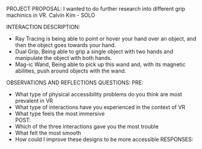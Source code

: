 PROJECT PROPOSAL:
I wanted to do further research into different grip machinics in VR.
Calvin Kim - SOLO

INTERACTION DESCRIPTION:
- Ray Tracing is being able to point or hover your hand over an object, and then the object goes towards your hand.
- Dual Grip, Being able to grip a single object with two hands and manipulate the object with both hands.
- Mag-ic Wand, Being able to pick up this wand and, with its magnetic abilities, push around objects with the wand.

OBSERVATIONS AND REFLECTIONS
QUESTIONS:
PRE:
- What type of physical accessibility problems do you think are most prevalent in VR 
- What type of interactions have you experienced in the context of VR
- What type feels the most immersive  
POST:
- Which of the three interactions gave you the most trouble
- What felt the most smooth
- How could I improve these designs to be more accessible
RESPONSES:

